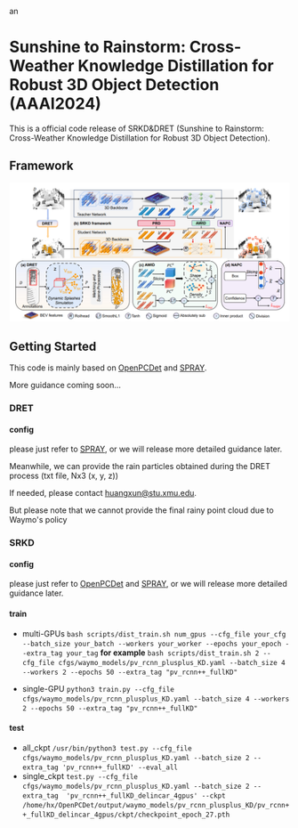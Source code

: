 an
# Sunshine to Rainstorm: Cross-Weather Knowledge Distillation for Robust 3D Object Detection (AAAI2024)


This is a official code release of SRKD&DRET (Sunshine to Rainstorm: Cross-Weather Knowledge Distillation for Robust 3D Object Detection). 

## Framework
![image](https://github.com/ylwhxht/SRKD-DRET/blob/main/framework.png?raw=true)

## Getting Started

This code is mainly based on [OpenPCDet](https://github.com/open-mmlab/OpenPCDet) and [SPRAY](https://github.com/Wachemanston/Reconstruction-and-Synthesis-of-Lidar-Point-Clouds-of-Spray).

More guidance coming soon...

### DRET

#### config

please just refer to [SPRAY](https://github.com/Wachemanston/Reconstruction-and-Synthesis-of-Lidar-Point-Clouds-of-Spray), or we will release more detailed guidance later.

Meanwhile, we can provide the rain particles obtained during the DRET process (txt file, Nx3 (x, y, z))

If needed, please contact huangxun@stu.xmu.edu.

But please note that we cannot provide the final rainy point cloud due to Waymo's policy


### SRKD

#### config

please just refer to [OpenPCDet](https://github.com/open-mmlab/OpenPCDet) and [SPRAY](https://github.com/Wachemanston/Reconstruction-and-Synthesis-of-Lidar-Point-Clouds-of-Spray), or we will release more detailed guidance later.

####  train
* multi-GPUs 
`bash scripts/dist_train.sh num_gpus --cfg_file your_cfg --batch_size your_batch --workers your_worker --epochs your_epoch --extra_tag your_tag`
**for example**
`bash scripts/dist_train.sh 2 --cfg_file cfgs/waymo_models/pv_rcnn_plusplus_KD.yaml --batch_size 4 --workers 2 --epochs 50 --extra_tag "pv_rcnn++_fullKD"`

* single-GPU 
`python3 train.py --cfg_file cfgs/waymo_models/pv_rcnn_plusplus_KD.yaml --batch_size 4 --workers 2 --epochs 50 --extra_tag "pv_rcnn++_fullKD"`

#### test
* all_ckpt 
`/usr/bin/python3 test.py --cfg_file cfgs/waymo_models/pv_rcnn_plusplus_KD.yaml --batch_size 2 --extra_tag 'pv_rcnn++_fullKD' --eval_all`
* single_ckpt 
`test.py --cfg_file cfgs/waymo_models/pv_rcnn_plusplus_KD.yaml --batch_size 2 --extra_tag  'pv_rcnn++_fullKD_delincar_4gpus' --ckpt /home/hx/OpenPCDet/output/waymo_models/pv_rcnn_plusplus_KD/pv_rcnn++_fullKD_delincar_4gpus/ckpt/checkpoint_epoch_27.pth`